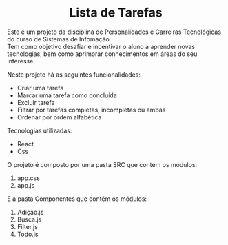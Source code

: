 <center>

# Lista de Tarefas

</center>

Este é um projeto da disciplina de Personalidades e Carreiras Tecnológicas do curso de Sistemas de Infomação. <br>
Tem como objetivo desafiar e incentivar o aluno a aprender novas tecnologias, bem como aprimorar conhecimentos em áreas do seu interesse. 

Neste projeto há as seguintes funcionalidades: 
- Criar uma tarefa 
- Marcar uma tarefa como concluída
- Excluir tarefa
- Filtrar por tarefas completas, incompletas ou ambas
- Ordenar por ordem alfabética

Tecnologias utilizadas:
- React
- Css

O projeto é composto por uma pasta SRC que contém os módulos:
1. app.css
2. app.js

E a pasta Componentes que contém os módulos:
1. Adição.js
2. Busca.js
3. Filter.js
4. Todo.js






